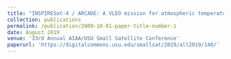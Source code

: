 ```yaml
---
title: "INSPIRESat-4 / ARCADE: A VLEO mission for atmospheric temperature measurements and ionospheric plasma characterization"
collection: publications
permalink: /publication/2009-10-01-paper-title-number-1
date: August 2019
venue: '33rd Annual AIAA/USU Small Satellite Conference'
paperurl: 'https://digitalcommons.usu.edu/smallsat/2019/all2019/140/'
---
```




